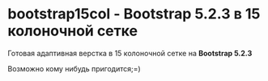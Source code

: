 # bootstrap15col - Bootstrap 5.2.3 в 15 колоночной сетке

Готовая адаптивная верстка в 15 колоночной сетке на **Bootstrap 5.2.3**

Возможно кому нибудь пригодится;=)